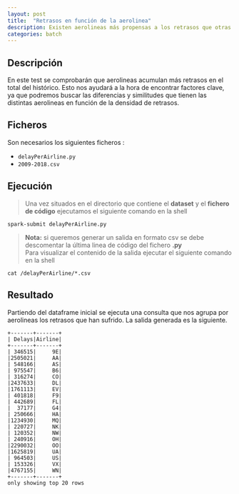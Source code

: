 ```yaml
---
layout: post
title:  "Retrasos en función de la aerolinea"
description: Existen aerolineas más propensas a los retrasos que otras.
categories: batch
---
```



## Descripción
En este test se comprobarán que aerolineas acumulan más retrasos en el total del histórico. Esto nos ayudará a la hora de encontrar factores clave, ya que podremos buscar las diferencias y similitudes que tienen las distintas aerolineas en función de la densidad de retrasos.

## Ficheros
Son necesarios los siguientes ficheros :


* `delayPerAirline.py`
* `2009-2018.csv`

## Ejecución
>Una vez situados en el directorio que contiene el **dataset** y el **fichero de código** ejecutamos el siguiente comando en la shell

    spark-submit delayPerAirline.py

>**Nota:** si queremos generar un salida en formato csv se debe descomentar la última linea de código del fichero **.py**  
Para visualizar el contenido de la salida ejecutar el siguiente comando en la shell

    cat /delayPerAirline/*.csv

## Resultado

Partiendo del dataframe inicial se ejecuta una consulta que nos agrupa por aerolineas los retrasos que han sufrido. La salida generada es la siguiente.

    +-------+-------+
    | Delays|Airline|
    +-------+-------+
    | 346515|     9E|
    |2505021|     AA|
    | 548166|     AS|
    | 975547|     B6|
    | 316274|     CO|
    |2437633|     DL|
    |1761113|     EV|
    | 401818|     F9|
    | 442689|     FL|
    |  37177|     G4|
    | 250666|     HA|
    |1234930|     MQ|
    | 220727|     NK|
    | 120352|     NW|
    | 240916|     OH|
    |2290032|     OO|
    |1625819|     UA|
    | 964503|     US|
    | 153326|     VX|
    |4767155|     WN|
    +-------+-------+
    only showing top 20 rows

